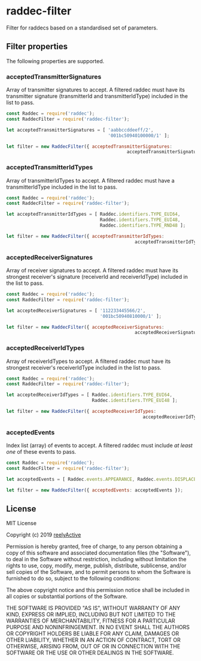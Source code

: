 raddec-filter
=============

Filter for raddecs based on a standardised set of parameters.


Filter properties
-----------------

The following properties are supported.

### acceptedTransmitterSignatures

Array of transmitter signatures to accept.  A filtered raddec must have its transmitter signature (transmitterId and transmitterIdType) included in the list to pass.

```javascript
const Raddec = require('raddec');
const RaddecFilter = require('raddec-filter');

let acceptedTransmitterSignatures = [ 'aabbccddeeff/2',
                                      '001bc50940100000/1' ];

let filter = new RaddecFilter({ acceptedTransmitterSignatures:
                                             acceptedTransmitterSignatures });
```

### acceptedTransmitterIdTypes

Array of transmitterIdTypes to accept.  A filtered raddec must have a transmitterIdType included in the list to pass.

```javascript
const Raddec = require('raddec');
const RaddecFilter = require('raddec-filter');

let acceptedTransmitterIdTypes = [ Raddec.identifiers.TYPE_EUI64,
                                   Raddec.identifiers.TYPE_EUI48,
                                   Raddec.identifiers.TYPE_RND48 ];

let filter = new RaddecFilter({ acceptedTransmitterIdTypes:
                                                acceptedTransmitterIdTypes });
```

### acceptedReceiverSignatures

Array of receiver signatures to accept.  A filtered raddec must have its strongest receiver's signature (receiverId and receiverIdType) included in the list to pass.

```javascript
const Raddec = require('raddec');
const RaddecFilter = require('raddec-filter');

let acceptedReceiverSignatures = [ '112233445566/2',
                                   '001bc50940810000/1' ];

let filter = new RaddecFilter({ acceptedReceiverSignatures:
                                                acceptedReceiverSignatures });
```

### acceptedReceiverIdTypes

Array of receiverIdTypes to accept.  A filtered raddec must have its strongest receiver's receiverIdType included in the list to pass.

```javascript
const Raddec = require('raddec');
const RaddecFilter = require('raddec-filter');

let acceptedReceiverIdTypes = [ Raddec.identifiers.TYPE_EUI64,
                                Raddec.identifiers.TYPE_EUI48 ];

let filter = new RaddecFilter({ acceptedReceiverIdTypes:
                                                   acceptedReceiverIdTypes });
```

### acceptedEvents

Index list (array) of events to accept.  A filtered raddec must include _at least one_ of these events to pass.

```javascript
const Raddec = require('raddec');
const RaddecFilter = require('raddec-filter');

let acceptedEvents = [ Raddec.events.APPEARANCE, Raddec.events.DISPLACEMENT ];

let filter = new RaddecFilter({ acceptedEvents: acceptedEvents });
```


License
-------

MIT License

Copyright (c) 2019 [reelyActive](https://www.reelyactive.com)

Permission is hereby granted, free of charge, to any person obtaining a copy of this software and associated documentation files (the "Software"), to deal in the Software without restriction, including without limitation the rights to use, copy, modify, merge, publish, distribute, sublicense, and/or sell copies of the Software, and to permit persons to whom the Software is furnished to do so, subject to the following conditions:

The above copyright notice and this permission notice shall be included in all copies or substantial portions of the Software.

THE SOFTWARE IS PROVIDED "AS IS", WITHOUT WARRANTY OF ANY KIND, EXPRESS OR 
IMPLIED, INCLUDING BUT NOT LIMITED TO THE WARRANTIES OF MERCHANTABILITY, 
FITNESS FOR A PARTICULAR PURPOSE AND NONINFRINGEMENT. IN NO EVENT SHALL THE 
AUTHORS OR COPYRIGHT HOLDERS BE LIABLE FOR ANY CLAIM, DAMAGES OR OTHER 
LIABILITY, WHETHER IN AN ACTION OF CONTRACT, TORT OR OTHERWISE, ARISING FROM, 
OUT OF OR IN CONNECTION WITH THE SOFTWARE OR THE USE OR OTHER DEALINGS IN 
THE SOFTWARE.

